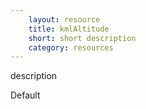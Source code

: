 ```yaml
---
    layout: resource
    title: kmlAltitude
    short: short description
    category: resources
---
```


description

Default

